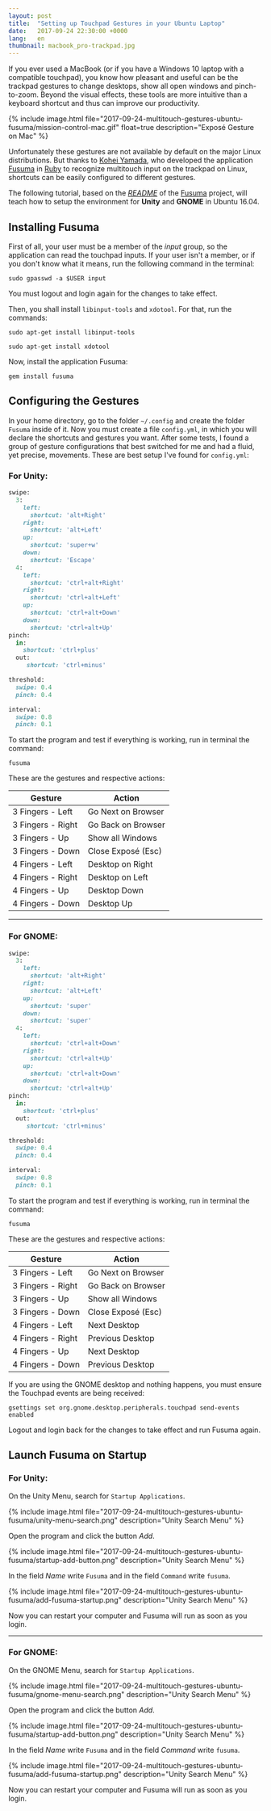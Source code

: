 ```yaml
---
layout: post
title:  "Setting up Touchpad Gestures in your Ubuntu Laptop"
date:   2017-09-24 22:30:00 +0000
lang:   en
thumbnail: macbook_pro-trackpad.jpg
---
```


If you ever used a MacBook (or if you have a Windows 10 laptop with a compatible touchpad), you know how pleasant and useful can be the trackpad gestures to change desktops, show all open windows and pinch-to-zoom. Beyond the visual effects, these tools are more intuitive than a keyboard shortcut and thus can improve our productivity.

{% include image.html file="2017-09-24-multitouch-gestures-ubuntu-fusuma/mission-control-mac.gif" float=true description="Exposé Gesture on Mac" %}

Unfortunately these gestures are not available by default on the major Linux distributions. But thanks to [Kohei Yamada](https://github.com/iberianpig), who developed the application [Fusuma](https://github.com/iberianpig/fusuma) in [Ruby](https://www.ruby-lang.org/en/) to recognize multitouch input on the trackpad on Linux, shortcuts can be easily configured to different gestures.

The following tutorial, based on the [_README_](https://github.com/iberianpig/fusuma/blob/master/README.md) of the [Fusuma](https://github.com/iberianpig/fusuma) project, will teach how to setup the environment for **Unity** and **GNOME** in Ubuntu 16.04.

## Installing Fusuma

First of all, your user must be a member of the _input_ group, so the application can read the touchpad inputs. If your user isn't a member, or if you don't know what it means, run the following command in the terminal:

```
sudo gpasswd -a $USER input
```

You must logout and login again for the changes to take effect.

Then, you shall install ``libinput-tools`` and ``xdotool``. For that, run the commands:

```
sudo apt-get install libinput-tools
```

```
sudo apt-get install xdotool
```

Now, install the application Fusuma:

```
gem install fusuma
```

## Configuring the Gestures

In your home directory, go to the folder ``~/.config`` and create the folder ``Fusuma`` inside of it. Now you must create a file ``config.yml``, in which you will declare the shortcuts and gestures you want. After some tests, I found a group of gesture configurations that best switched for me and had a fluid, yet precise, movements. These are best setup I've found for ``config.yml``:

### For Unity:

```ruby
swipe:
  3: 
    left: 
      shortcut: 'alt+Right'
    right: 
      shortcut: 'alt+Left'
    up: 
      shortcut: 'super+w'
    down: 
      shortcut: 'Escape'
  4:
    left: 
      shortcut: 'ctrl+alt+Right'
    right: 
      shortcut: 'ctrl+alt+Left'
    up: 
      shortcut: 'ctrl+alt+Down'
    down: 
      shortcut: 'ctrl+alt+Up'
pinch:
  in:
    shortcut: 'ctrl+plus'
  out:
     shortcut: 'ctrl+minus'

threshold:
  swipe: 0.4
  pinch: 0.4

interval:
  swipe: 0.8
  pinch: 0.1
```

To start the program and test if everything is working, run in terminal the command:

```
fusuma
```

These are the gestures and respective actions:

| Gesture           | Action             |
|-------------------|--------------------|
| 3 Fingers - Left  | Go Next on Browser |
| 3 Fingers - Right | Go Back on Browser |
| 3 Fingers - Up    | Show all Windows   |
| 3 Fingers - Down  | Close Exposé (Esc) |
| 4 Fingers - Left  | Desktop on Right   |
| 4 Fingers - Right | Desktop on Left    |
| 4 Fingers - Up    | Desktop Down       |
| 4 Fingers - Down  | Desktop Up         |

---

### For GNOME:

```ruby
swipe:
  3: 
    left: 
      shortcut: 'alt+Right'
    right: 
      shortcut: 'alt+Left'
    up: 
      shortcut: 'super'
    down: 
      shortcut: 'super'
  4:
    left: 
      shortcut: 'ctrl+alt+Down'
    right: 
      shortcut: 'ctrl+alt+Up'
    up: 
      shortcut: 'ctrl+alt+Down'
    down: 
      shortcut: 'ctrl+alt+Up'
pinch:
  in:
    shortcut: 'ctrl+plus'
  out:
     shortcut: 'ctrl+minus'

threshold:
  swipe: 0.4
  pinch: 0.4

interval:
  swipe: 0.8
  pinch: 0.1
```

To start the program and test if everything is working, run in terminal the command:

```
fusuma
```

These are the gestures and respective actions:

| Gesture           | Action             |
|-------------------|--------------------|
| 3 Fingers - Left  | Go Next on Browser |
| 3 Fingers - Right | Go Back on Browser |
| 3 Fingers - Up    | Show all Windows   |
| 3 Fingers - Down  | Close Exposé (Esc) |
| 4 Fingers - Left  | Next Desktop       |
| 4 Fingers - Right | Previous Desktop   |
| 4 Fingers - Up    | Next Desktop       |
| 4 Fingers - Down  | Previous Desktop   |

If you are using the GNOME desktop and nothing happens, you must ensure the Touchpad events are being received:

```
gsettings set org.gnome.desktop.peripherals.touchpad send-events enabled
```

Logout and login back for the changes to take effect and run Fusuma again.

## Launch Fusuma on Startup

### For Unity:

On the Unity Menu, search for ``Startup Applications``.

{% include image.html file="2017-09-24-multitouch-gestures-ubuntu-fusuma/unity-menu-search.png" description="Unity Search Menu" %}

Open the program and click the button _Add_.

{% include image.html file="2017-09-24-multitouch-gestures-ubuntu-fusuma/startup-add-button.png" description="Unity Search Menu" %}

In the field _Name_ write ``Fusuma`` and in the field ``Command`` write ``fusuma``.

{% include image.html file="2017-09-24-multitouch-gestures-ubuntu-fusuma/add-fusuma-startup.png" description="Unity Search Menu" %}

Now you can restart your computer and Fusuma will run as soon as you login.

---

### For GNOME:

On the GNOME Menu, search for ``Startup Applications``.

{% include image.html file="2017-09-24-multitouch-gestures-ubuntu-fusuma/gnome-menu-search.png" description="Unity Search Menu" %}

Open the program and click the button _Add_.

{% include image.html file="2017-09-24-multitouch-gestures-ubuntu-fusuma/startup-add-button.png" description="Unity Search Menu" %}

In the field _Name_ write ``Fusuma`` and in the field _Command_ write ``fusuma``.

{% include image.html file="2017-09-24-multitouch-gestures-ubuntu-fusuma/add-fusuma-startup.png" description="Unity Search Menu" %}

Now you can restart your computer and Fusuma will run as soon as you login.

